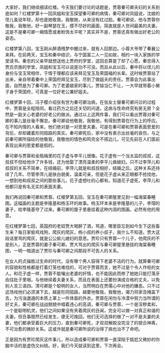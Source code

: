 
大家好，我们继续细读红楼。今天我们要讨论的话题是，贾蓉秦可卿夫妇的关系到底如何？红楼梦第十一回凤姐和宝玉探望秦可卿的病情，秦可卿对凤姐说，沈娘的侄儿虽说年轻，却也是她敬我，我敬她，从来没有红过脸。秦可卿说，他与贾蓉你敬我，我敬他，好一副琴瑟在玉，摸不尽好的画面，简直就是人世间最美的夫妻。这是不是秦可卿一厢情愿或者粉饰太平呢？其实并不是，贾蓉还真有做出好老公的姿态。

红楼梦第八回，宝玉刚从醉酒残梦中醒过来，就有人回那边。小蓉大爷带了秦襄公来拜。在前两天，宝玉和秦中结识，与宁国富二人一见如故，相约一块入家族的学堂读书。秦忠的父亲早就想送他上贾府的学堂，这回总算是了却了心愿，秦忠得入贾氏宗族的学堂，凤姐和宝玉可以说是功不可没。而且从此以后，秦中将以侄儿的身份与宝玉常相伴，于情于理都应该来拜见宝玉及荣国福的长辈。这时候贾蓉站了出来，亲自带着秦中上荣国府拜见宝玉，尽到了做姐夫的责任。贾蓉会为此事出面，自然是为了秦可卿。为了老婆娘家的事儿，贾镕当仁不让，一大早就带着小舅子身于荣国府，可真是一位好老公兼好姐夫。

红楼梦第十回，冯子樱介绍张有世为秦可卿治病，在张友士替秦可卿问诊的过程中，贾蓉是全程陪同，看过药方之后还关切的问道，这病与性命终究有房无房？全然是一副关心老婆的好老公的做派。通过以上这两件事，我们可以看出贾蓉对秦可卿的事儿是丝毫不懈怠。秦可卿说他敬我，我敬他，有得到贾蓉在行为上的呼应。在不知内情的人看来，他们绝对是一对恩爱夫妻。可是在秦可卿和贾蓉表面恩爱的背后，却却藏着形同陌路的真实。秦可卿死后，家中没有表示出丝毫的哀伤，与之前秦可卿所描绘的他敬我，我敬他的情色和鸣完全不搭边儿，可见先前在人们面前表现出来的恩爱都是假的。

秦可卿与贾蓉和金瓶梅里的花子虚与李平儿很像。花子虚有一个当太监的叔叔，这叔叔不但给他许了许多钱，还为他娶了漂亮温柔的李平儿做媳妇。只不过李萍儿和叔叔的关系不简单，在结婚前，李萍儿就是和叔叔相好，结婚之后，这种关系还持续了几年。尽管李萍儿是肤白貌美，温柔可亲，但是花子虚从来正眼都不抢找他，一想到他和叔叔之间的那些事儿，花子虚想吐的心都有。知道花子虚死，李萍儿和他都只是有名无实的表面夫妻。

我们再说回秦可卿和贾蓉。红楼梦第五回，宝玉在秦可卿屋里见到一幅海棠春睡图。这幅画的主题是李隆基和杨玉环的故事。杨玉环本来是李隆基的儿子，李瑁的妻子，给李隆基夺了过来。秦可卿的屋子里悬挂着这种内涵的图画，必然有他的用意。

在红楼梦第七回，英国府的老奴贾大喝醉了酒，骂道，哪里臣忘到如今生下这些畜生来？每日家偷鸡戏狗，爬灰的爬灰，杨小叔的养小叔子，我什么不知道。贾大这段话里骂的爬灰，就是公公偷儿媳妇的意思。贾珍只有贾蓉一个儿子，他爬灰的不是别人，正是贾蓉的妻子秦可卿。贾大骂出的爬灰与秦可卿屋里悬挂的海棠春睡图，一明一暗道出了贾珍与秦可卿之间那段不可告人的关系。

在女人的贞操胜过生命的时代，没有哪个男人容得下老婆不洁的行为。就算秦可卿的容貌和性格都是打着灯笼也难找的，可对于贾蓉而言，她不过是个令人作呕的女人。和花子虚一样，贾蓉不能嚷出老婆的奸情，也不能因此而修了她她只能打落牙齿往肚子里咽，与他继续着夫妻关系，而且在表面上还要扮演成合格的丈夫，以免别人言三语四。清可卿是个聪明的女人，当然明白在贾儒心中对他的嫌恶。只不过这场戏他们必须演下去，越是形同陌路，越要他敬我，我敬他，竭力将家丑掩盖下去，为污浊邋遢的本质上罩上一件体面的外衣。贾蓉在闲勿与冷漠中努力当所谓的好丈夫，秦可卿在战战兢兢中唱着违心的高调，秦可卿与贾蓉，一个是淫秽柔和，一个是聪明机灵，他们之间如果没有夹着爬灰的丑闻，完全可以做一对真正和谐的夫妻。但丑事既然已经发生，便无可挽回，他们无可选择的做了一对不是夫妻的夫妻，他们都承受着巨大的压力，直到秦可卿死，才双双解脱没完没了的貌合神离，不可治愈的微妙关系。这或许就是秦可卿所说的治得了病也治不了命吧。

正是因为有贾珍爬灰这件事儿，所以造成秦可卿和贾蓉一直深陷于尴尬又微妙的你脑中活的是虚伪又纠结。好，我们今天就读到这里，下次再会。


